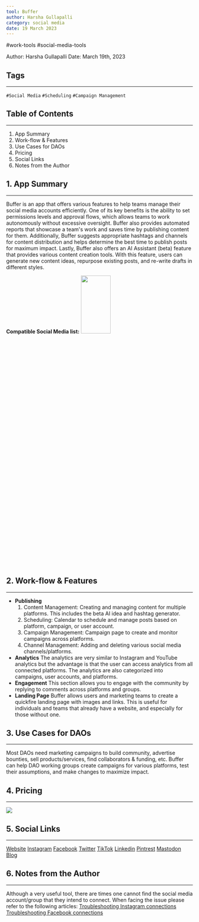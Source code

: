 ```yaml
---
tool: Buffer
author: Harsha Gullapalli
category: social media
date: 19 March 2023
---
```

#work-tools #social-media-tools

Author: Harsha Gullapalli
Date: March 19th, 2023
## Tags
---
`#Social Media` `#Scheduling` `#Campaign Management`

## Table of Contents 
---
1. App Summary
2. Work-flow & Features
3. Use Cases for DAOs
4. Pricing
5. Social Links
6. Notes from the Author

## 1. App Summary
---
Buffer is an app that offers various features to help teams manage their social media accounts efficiently. One of its key benefits is the ability to set permissions levels and approval flows, which allows teams to work autonomously without excessive oversight. Buffer also provides automated reports that showcase a team's work and saves time by publishing content for them. Additionally, Buffer suggests appropriate hashtags and channels for content distribution and helps determine the best time to publish posts for maximum impact. Lastly, Buffer also offers an AI Assistant (beta) feature that provides various content creation tools. With this feature, users can generate new content ideas, repurpose existing posts, and re-write drafts in different styles. 

**Compatible Social Media list:**
<img src="https://i.imgur.com/PapbEhb.png"  width="40%" height="20%">



## 2. Work-flow & Features 
---
* **Publishing**
    1. Content Management: Creating and managing content for multiple platforms. This includes the beta AI idea and hashtag generator.
    2. Scheduling: Calendar to schedule and manage posts based on platform, campaign, or user account.
    3. Campaign Management: Campaign page to create and monitor campaigns across platforms.
    4. Channel Management: Adding and deleting various social media channels/platforms.
* **Analytics**
  The analytics are very similar to Instagram and YouTube analytics but the advantage is that the user can access analytics from all connected platforms. The analytics are also categorized into campaigns, user accounts, and platforms.
* **Engagement**
  This section allows you to engage with the community by replying to comments across platforms and groups.
* **Landing Page**
  Buffer allows users and marketing teams to create a quickfire landing page with images and links. This is useful for individuals and teams that already have a website, and especially for those without one. 
  
## 3. Use Cases for DAOs
---
Most DAOs need marketing campaigns to build community, advertise bounties, sell products/services, find collaborators & funding, etc.
Buffer can help DAO working groups create campaigns for various platforms, test their assumptions, and make changes to maximize impact.


## 4. Pricing
---
![](https://i.imgur.com/ZPCwTKi.png)


## 5. Social Links
---
[Website](https://buffer.com/)
[Instagram](https://www.instagram.com/buffer/)
[Facebook](https://www.facebook.com/bufferapp)
[Twitter](https://twitter.com/buffer)
[TikTok](https://www.tiktok.com/@bufferapp)
[Linkedin](https://www.linkedin.com/company/bufferapp/)
[Pintrest](https://www.pinterest.com/bufferapp/)
[Mastodon](https://mastodon.world/@buffer)
[Blog](https://buffer.com/resources/)

## 6. Notes from the Author
---
Although a very useful tool, there are times one cannot find the social media account/group that they intend to connect. When facing the issue please refer to the following articles:
[Troubleshooting Instagram connections](https://support.buffer.com/hc/en-us/articles/360038655634-Troubleshooting-Instagram-connections)
[Troubleshooting Facebook connections](https://support.buffer.com/hc/en-us/articles/360053207834-Connecting-Facebook-groups-and-troubleshooting-connections)